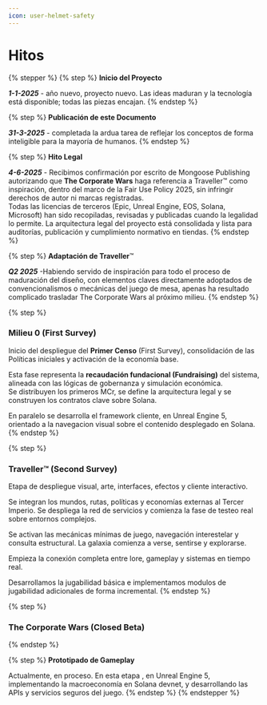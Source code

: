 ```yaml
---
icon: user-helmet-safety
---
```


# Hitos

{% stepper %}
{% step %}
**Inicio del Proyecto**

_**1-1-2025**_ - año nuevo, proyecto nuevo. Las ideas maduran y la tecnología está disponible; todas las piezas encajan.
{% endstep %}

{% step %}
**Publicación de este Documento**

_**31-3-2025**_ - completada la ardua tarea de reflejar los conceptos de forma inteligible para la mayoría de humanos.
{% endstep %}

{% step %}
**Hito Legal**

_**4-6-2025**_ - Recibimos confirmación por escrito de Mongoose Publishing autorizando que **The Corporate Wars** haga referencia a Traveller™ como inspiración, dentro del marco de la Fair Use Policy 2025, sin infringir derechos de autor ni marcas registradas.\
Todas las licencias de terceros (Epic, Unreal Engine, EOS, Solana, Microsoft) han sido recopiladas, revisadas y publicadas cuando la legalidad lo permite. La arquitectura legal del proyecto está consolidada y lista para auditorías, publicación y cumplimiento normativo en tiendas.
{% endstep %}

{% step %}
**Adaptación de Traveller**™

_**Q2 2025**_ -Habiendo servido de inspiración para todo el proceso de maduración del diseño, con elementos claves directamente adoptados de convencionalismos o mecánicas del juego de mesa, apenas ha resultado complicado trasladar The Corporate Wars al próximo milieu.
{% endstep %}

{% step %}
### Milieu 0 (First Survey)

Inicio del despliegue del **Primer Censo** (First Survey), consolidación de las Políticas iniciales y activación de la economía base.

Esta fase representa la **recaudación fundacional (Fundraising)** del sistema, alineada con las lógicas de gobernanza y simulación económica.\
Se distribuyen los primeros MCr, se define la arquitectura legal y se construyen los contratos clave sobre Solana.

En paralelo se desarrolla el framework cliente, en Unreal Engine 5, orientado a la navegacion visual sobre el contenido desplegado en Solana.
{% endstep %}

{% step %}
### **Traveller**™ (Second Survey)

Etapa de despliegue visual, arte, interfaces, efectos y cliente interactivo.

Se integran los mundos, rutas, políticas y economías externas al Tercer Imperio. Se despliega la red de servicios y comienza la fase de testeo real sobre entornos complejos.

Se activan las mecánicas mínimas de juego, navegación interestelar y consulta estructural. La galaxia comienza a verse, sentirse y explorarse.

Empieza la conexión completa entre lore, gameplay y sistemas en tiempo real.

Desarrollamos la jugabilidad básica e implementamos modulos de jugabilidad adicionales de forma incremental.
{% endstep %}

{% step %}
### **The Corporate Wars** (Closed Beta)


{% endstep %}

{% step %}
**Prototipado de Gameplay**

Actualmente, en proceso. En esta etapa , en Unreal Engine 5, implementando la macroeconomía en Solana devnet, y desarrollando las APIs y servicios seguros del juego.
{% endstep %}
{% endstepper %}
